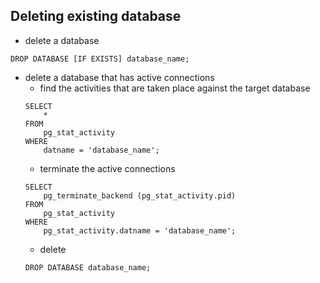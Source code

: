 ## Deleting existing database

- delete a database

```DROP DATABASE [IF EXISTS] database_name;```

- delete a database that has active connections 
    - find the activities that are taken place against the target database
    ```
    SELECT
        *
    FROM
        pg_stat_activity
    WHERE
        datname = 'database_name';
    ```
    - terminate the active connections
    ```
    SELECT
    	pg_terminate_backend (pg_stat_activity.pid)
    FROM
    	pg_stat_activity
    WHERE
    	pg_stat_activity.datname = 'database_name';
    ```
    - delete
    ```
    DROP DATABASE database_name;
    ```  

